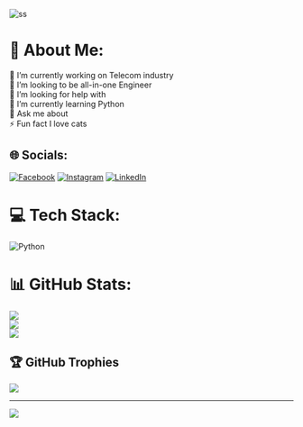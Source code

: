 
![ss](https://github.com/user-attachments/assets/ff2a9cd7-5a8d-4a47-ae09-7d448df1b56d)



# 💫 About Me:
🔭 I’m currently working on Telecom industry<br>👯 I’m looking to be all-in-one Engineer <br>🤝 I’m looking for help with<br>🌱 I’m currently learning Python<br>💬 Ask me about<br>⚡ Fun fact I love cats




## 🌐 Socials:
[![Facebook](https://img.shields.io/badge/Facebook-%231877F2.svg?logo=Facebook&logoColor=white)](https://facebook.com/LoayzYounis) [![Instagram](https://img.shields.io/badge/Instagram-%23E4405F.svg?logo=Instagram&logoColor=white)](https://instagram.com/loay_younis) [![LinkedIn](https://img.shields.io/badge/LinkedIn-%230077B5.svg?logo=linkedin&logoColor=white)](https://linkedin.com/in/lzy221) 

# 💻 Tech Stack:
![Python](https://img.shields.io/badge/python-3670A0?style=for-the-badge&logo=python&logoColor=ffdd54)
# 📊 GitHub Stats:
![](https://github-readme-stats.vercel.app/api?username=Loaiyounis&theme=dark&hide_border=false&include_all_commits=false&count_private=false)<br/>
![](https://github-readme-streak-stats.herokuapp.com/?user=Loaiyounis&theme=dark&hide_border=false)<br/>
![](https://github-readme-stats.vercel.app/api/top-langs/?username=Loaiyounis&theme=dark&hide_border=false&include_all_commits=false&count_private=false&layout=compact)

## 🏆 GitHub Trophies
![](https://github-profile-trophy.vercel.app/?username=Loaiyounis&theme=radical&no-frame=false&no-bg=true&margin-w=4)

---
[![](https://visitcount.itsvg.in/api?id=Loaiyounis&icon=2&color=0)](https://visitcount.itsvg.in)




